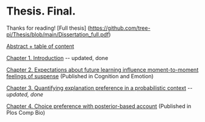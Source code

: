 # Thesis. Final.

Thanks for reading!
[Full thesis] (https://github.com/tree-pi/Thesis/blob/main/Dissertation_full.pdf)

[Abstract + table of content](https://github.com/tree-pi/Thesis/blob/main/abstract_table_contents.pdf)

[Chapter 1. Introduction](https://github.com/tree-pi/Thesis/blob/main/introduction.pdf) -- updated, done

[Chapter 2. Expectations about future learning influence moment-to-moment feelings of suspense](https://github.com/tree-pi/Thesis/blob/main/Chapter2_suspense.pdf)
(Published in Cognition and Emotion)

[Chapter 3. Quantifying explanation preference in a probabilistic context](https://github.com/tree-pi/Thesis/blob/main/Chapter3_explanation_workinprogress.pdf)  -- *updated, done*

[Chapter 4. Choice preference with posterior-based account](https://github.com/tree-pi/Thesis/blob/main/Chapter4_choice_attention.pdf)
(Published in Plos Comp Bio)
